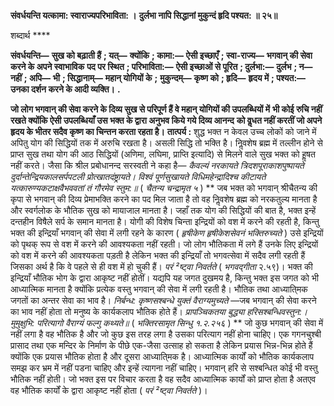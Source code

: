 **संवर्धयन्ति यत्कामा: स्वाराज्यपरिभाविता: ।** **दुर्लभा नापि सिद्धानां मुकुन्दं हृदि पश्यत: ॥ २५॥** 

शब्दार्थ **** 

**संवर्धयन्ति—** **सुख को बढ़ाती हैं** **; यत्—** **क्योंकि** **; कामा:—** **ऐसी इच्छाएँ** **; स्वा-राज्य—** **भगवान् की सेवा करने के अपने स्वाभाविक** **पद पर स्थित** **; परिभाविता:—** **ऐसी इच्छाओं से पूरित** **; दुर्लभा:—** **दुर्लभ** **; न—** **नहीं** **; अपि—** **भी** **; सिद्धानाम्—** **महान् योगियों के** **;** **मुकुन्दम्—** **कृष्ण को** **; हृदि—** **हृदय में** **; पश्यत:—** **उनका दर्शन करने के आदी व्यक्ति।** **.** 

**जो लोग भगवान् की सेवा करने के दिव्य सुख से परिपूर्ण हैं वे महान् योगियों की उपलब्धियों में** **भी कोई रुचि नहीं रखते क्योंकि ऐसी उपलब्धियाँ उस भक्त के द्वारा अनुभव किये गये दिव्य आनन्द** **को वॢधत नहीं करतीं जो अपने हृदय के भीतर सदैव कृष्ण का चिन्तन करता रहता है।** **तात्पर्य :** शुद्ध भक्त न केवल उच्च लोकों को जाने में अपितु योग की सिद्धियों तक में अरुचि रखता है। असली सिद्धि तो भक्ति है। निॢवशेष ब्रह्म में तल्लीन होने से प्राप्त सुख तथा योग की आठ सिद्धियों (अणिमा, लघिमा, प्राप्ति इत्यादि) से मिलने वाले सुख भक्त को हॢषत नहीं करते। जैसा कि श्रील प्रबोधानन्द सरस्वती ने कहा है— *कैवल्यं नरकायते त्रिदशपूराकाशपुष्पायते* *दुर्दान्तेन्द्रियकालसर्पपटली प्रोत्खातदंष्ट्रायते।* *विश्वं पूर्णसुखायते विधिमहेन्द्रादिश्च कीटायते* *यत्कारुण्यकटाक्षवैभववतां तं गौरमेव स्तुम:॥* ( *चैतन्य चन्द्रामृत ५* ) ** जब भक्त को भगवान् श्रीचैतन्य की कृपा से भगवान् की दिव्य प्रेमाभक्ति करने का पद मिल जाता है तो वह निॢवशेष ब्रह्म को नरकतुल्य मानता है और स्वर्गलोक के भौतिक सुख को मायाजाल मानता है। जहाँ तक योग की सिद्धियों की बात है, भक्त इन्हें दन्तहीन विषैले सर्प के समान मानता है। योगी की विशेष चिन्ता इन्द्रियों को वश में करने की रहती है, किन्तु भक्त की इन्द्रियाँ भगवान् की सेवा में लगी रहने के कारण ( *हृषीकेण हृषीकेशसेवनं भक्तिरुच्यते* ) उसे इन्द्रियों को पृथक् रूप से वश में करने की आवश्यकता नहीं रहती। जो लोग भौतिकता में लगे हैं उनके लिए इन्द्रियों को वश में करने की आवश्यकता पड़ती है लेकिन भक्त की इन्द्रियाँ तो भगवत्सेवा में सदैव लगी रहती हैं जिसका अर्थ है कि वे पहले से ही वश में हो चुकी हैं। *परं ²ष्ट्वा निवर्तते* ( *भगवद्गीता* २.५९)। भक्त की इन्द्रियाँ भौतिक भोग के द्वारा आकृष्ट नहीं होतीं। यद्यपि यह जगत दुखमय है, किन्तु भक्त इस जगत को भी आध्यात्मिक मानता है क्योंकि प्रत्येक वस्तु भगवान् की सेवा में लगी रहती है। भौतिक तथा आध्याति्मक जगतों का अन्तर सेवा का भाव है। *निर्बन्ध:* *कृष्णसश्बन्धे युक्तं वैराग्यमुच्यते* —जब भगवान् की सेवा करने का भाव नहीं होता तो मनुष्य के कार्यकलाप भौतिक होते हैं। *प्रापञ्चिकतया बुद्ध्या हरिसश्बन्धिवस्तुन:।* *मुमुक्षुभि: परित्यागो वैराग्यं फल्गु कथ्यते॥* ( *भक्तिरसामृत सिन्धु १.२.२५६* ) ** जो कुछ भगवान् की सेवा में नहीं लगा है वह भौतिक है और जो कुछ इस तरह लगा है उसका परित्याग नहीं होना चाहिए। एक गगनचुश्बी प्रासाद तथा एक मन्दिर के निर्माण के पीछे एक-जैसा उत्साह हो सकता है लेकिन प्रयास भिन्न-भिन्न होते हैं क्योंकि एक प्रयास भौतिक होता है और दूसरा आध्याति्मक है। आध्यात्मिक कार्यों को भौतिक कार्यकलाप समझ कर भ्रम में नहीं पडना चाहिए और इन्हें त्यागना नहीं चाहिए। भगवान् हरि से सश्बन्धित कोई भी वस्तु भौतिक नहीं होती। जो भक्त इस पर विचार करता है वह सदैव आध्यात्मिक कार्यों को प्राप्त होता है अतएव वह भौतिक कार्यों के द्वारा आकृष्ट नहीं होता ( *परं ²ष्ट्वा* *निवर्तते* )।  